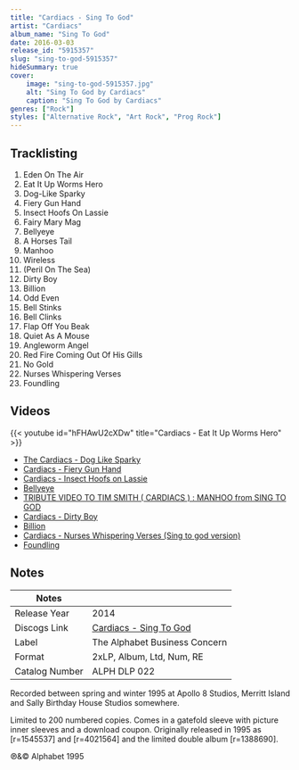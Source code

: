 ```yaml
---
title: "Cardiacs - Sing To God"
artist: "Cardiacs"
album_name: "Sing To God"
date: 2016-03-03
release_id: "5915357"
slug: "sing-to-god-5915357"
hideSummary: true
cover:
    image: "sing-to-god-5915357.jpg"
    alt: "Sing To God by Cardiacs"
    caption: "Sing To God by Cardiacs"
genres: ["Rock"]
styles: ["Alternative Rock", "Art Rock", "Prog Rock"]
---
```

## Tracklisting
1. Eden On The Air
2. Eat It Up Worms Hero
3. Dog-Like Sparky
4. Fiery Gun Hand
5. Insect Hoofs On Lassie
6. Fairy Mary Mag
7. Bellyeye
8. A Horses Tail
9. Manhoo
10. Wireless
11. (Peril On The Sea)
12. Dirty Boy
13. Billion
14. Odd Even
15. Bell Stinks
16. Bell Clinks
17. Flap Off You Beak
18. Quiet As A Mouse
19. Angleworm Angel
20. Red Fire Coming Out Of His Gills
21. No Gold
22. Nurses Whispering Verses
23. Foundling

## Videos
{{< youtube id="hFHAwU2cXDw" title="Cardiacs - Eat It Up Worms Hero" >}}
- [The Cardiacs - Dog Like Sparky](https://www.youtube.com/watch?v=a820Xo4XdB8)
- [Cardiacs - Fiery Gun Hand](https://www.youtube.com/watch?v=ebDdbUacEao)
- [Cardiacs - Insect Hoofs on Lassie](https://www.youtube.com/watch?v=Ka0boB28wUo)
- [Bellyeye](https://www.youtube.com/watch?v=F-12zpwEHY0)
- [TRIBUTE VIDEO TO TIM SMITH ( CARDIACS ) : MANHOO from SING TO GOD](https://www.youtube.com/watch?v=rN5znaFXcVc)
- [Cardiacs - Dirty Boy](https://www.youtube.com/watch?v=d-dd4fMUhAY)
- [Billion](https://www.youtube.com/watch?v=chs6xkDJWq4)
- [Cardiacs -  Nurses Whispering Verses (Sing to god version)](https://www.youtube.com/watch?v=tiVOEHIHuzU)
- [Foundling](https://www.youtube.com/watch?v=t0qc3kVbACY)

## Notes
| Notes          |             |
| ---------------| ----------- |
| Release Year   | 2014 |
| Discogs Link   | [Cardiacs - Sing To God](https://www.discogs.com/release/5915357-Cardiacs-Sing-To-God) |
| Label          | The Alphabet Business Concern |
| Format         | 2xLP, Album, Ltd, Num, RE |
| Catalog Number | ALPH DLP 022 |

Recorded between spring and winter 1995 at Apollo 8 Studios, Merritt Island and Sally Birthday House Studios somewhere.  Limited to 200 numbered copies. Comes in a gatefold sleeve with picture inner sleeves and a download coupon. Originally released in 1995 as [r=1545537] and [r=4021564] and the limited double album [r=1388690].  ℗&© Alphabet 1995
